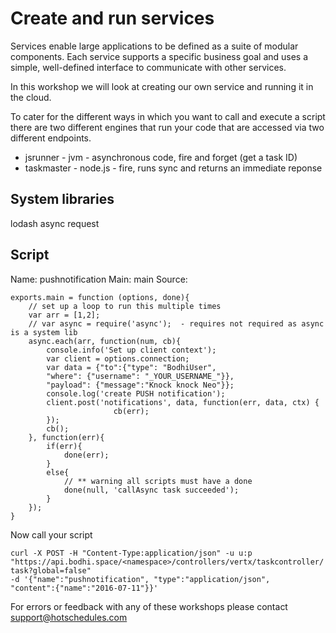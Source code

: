 
# Create and run services

Services enable large applications to be defined as a suite of modular components. Each service supports a specific business goal and uses a simple, well-defined interface to communicate with other services.

In this workshop we will look at creating our own service and running it in the cloud.

To cater for the different ways in which you want to call and execute a script there are two different engines that run your code that are accessed via two different endpoints.

- jsrunner - jvm - asynchronous code, fire and forget (get a task ID)
- taskmaster - node.js - fire, runs sync and returns an immediate reponse



## System libraries

lodash
async
request


## Script

Name: pushnotification
Main: main
Source:

````
exports.main = function (options, done){
    // set up a loop to run this multiple times
    var arr = [1,2];
	// var async = require('async');  - requires not required as async is a system lib
	async.each(arr, function(num, cb){
		console.info('Set up client context');
        var client = options.connection;
        var data = {"to":{"type": "BodhiUser", 
        "where": {"username": "_YOUR_USERNAME_"}},
        "payload": {"message":"Knock knock Neo"}};
        console.log('create PUSH notification');
        client.post('notifications', data, function(err, data, ctx) {
                       cb(err);
        });
		cb();
	}, function(err){
		if(err){
			done(err);
		}
		else{
		    // ** warning all scripts must have a done
			done(null, 'callAsync task succeeded');
		}
	});
}
````




Now call your script

````
curl -X POST -H "Content-Type:application/json" -u u:p 
"https://api.bodhi.space/<namespace>/controllers/vertx/taskcontroller/
task?global=false" 
-d '{"name":"pushnotification", "type":"application/json", 
"content":{"name":"2016-07-11"}}'
````






For errors or feedback with any of these workshops please contact support@hotschedules.com






